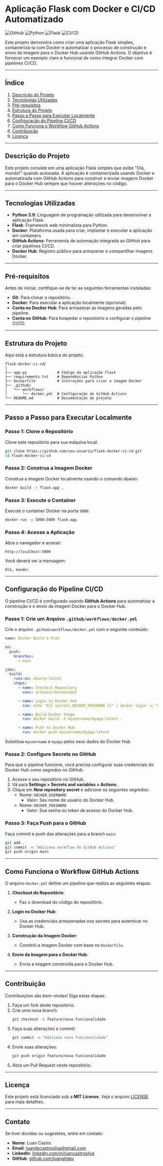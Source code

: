 # **Aplicação Flask com Docker e CI/CD Automatizado**

![GitHub](https://img.shields.io/badge/Docker-Supported-blue) ![Python](https://img.shields.io/badge/Python-3.9-blue) ![Flask](https://img.shields.io/badge/Flask-2.x-blue) ![CI/CD](https://img.shields.io/badge/CI%2FCD-GitHub%20Actions-blue)

Este projeto demonstra como criar uma aplicação Flask simples, containerizá-la com Docker e automatizar o processo de construção e envio da imagem para o Docker Hub usando GitHub Actions. O objetivo é fornecer um exemplo claro e funcional de como integrar Docker com pipelines CI/CD.

---

## **Índice**

1. [Descrição do Projeto](#descrição-do-projeto)
2. [Tecnologias Utilizadas](#tecnologias-utilizadas)
3. [Pré-requisitos](#pré-requisitos)
4. [Estrutura do Projeto](#estrutura-do-projeto)
5. [Passo a Passo para Executar Localmente](#passo-a-passo-para-executar-localmente)
6. [Configuração do Pipeline CI/CD](#configuração-do-pipeline-cicd)
7. [Como Funciona o Workflow GitHub Actions](#como-funciona-o-workflow-github-actions)
8. [Contribuição](#contribuição)
9. [Licença](#licença)

---

## **Descrição do Projeto**

Este projeto consiste em uma aplicação Flask simples que exibe "Olá, mundo!" quando acessada. A aplicação é containerizada usando Docker e automatizada com GitHub Actions para construir e enviar imagens Docker para o Docker Hub sempre que houver alterações no código.

---

## **Tecnologias Utilizadas**

- **Python 3.9**: Linguagem de programação utilizada para desenvolver a aplicação Flask.
- **Flask**: Framework web minimalista para Python.
- **Docker**: Plataforma usada para criar, implantar e executar a aplicação em containers.
- **GitHub Actions**: Ferramenta de automação integrada ao GitHub para criar pipelines CI/CD.
- **Docker Hub**: Registro público para armazenar e compartilhar imagens Docker.

---

## **Pré-requisitos**

Antes de iniciar, certifique-se de ter as seguintes ferramentas instaladas:

- **Git**: Para clonar o repositório.
- **Docker**: Para executar a aplicação localmente (opcional).
- **Conta no Docker Hub**: Para armazenar as imagens geradas pelo pipeline.
- **Conta no GitHub**: Para hospedar o repositório e configurar o pipeline CI/CD.

---

## **Estrutura do Projeto**

Aqui está a estrutura básica do projeto:

```
flask-docker-ci-cd/
│
├── app.py              # Código da aplicação Flask
├── requirements.txt    # Dependências Python
├── Dockerfile          # Instruções para criar a imagem Docker
├── .github/
│   └── workflows/
│       └── docker.yml  # Configuração do GitHub Actions
└── README.md           # Documentação do projeto
```

---

## **Passo a Passo para Executar Localmente**

### **Passo 1: Clone o Repositório**

Clone este repositório para sua máquina local:

```bash
git clone https://github.com/seu-usuario/flask-docker-ci-cd.git
cd flask-docker-ci-cd
```

### **Passo 2: Construa a Imagem Docker**

Construa a imagem Docker localmente usando o comando abaixo:

```bash
docker build -t flask-app .
```

### **Passo 3: Execute o Container**

Execute o container Docker na porta `5000`:

```bash
docker run -p 5000:5000 flask-app
```

### **Passo 4: Acesse a Aplicação**

Abra o navegador e acesse:

```
http://localhost:5000
```

Você deverá ver a mensagem:

```
Olá, mundo!
```

---

## **Configuração do Pipeline CI/CD**

O pipeline CI/CD é configurado usando **GitHub Actions** para automatizar a construção e o envio da imagem Docker para o Docker Hub.

### **Passo 1: Crie um Arquivo `.github/workflows/docker.yml`**

Crie o arquivo `.github/workflows/docker.yml` com o seguinte conteúdo:

```yaml
name: Docker Build & Push

on:
  push:
    branches:
      - main

jobs:
  build:
    runs-on: ubuntu-latest
    steps:
      - name: Checkout Repository
        uses: actions/checkout@v3

      - name: Login to Docker Hub
        run: echo "${{ secrets.DOCKER_PASSWORD }}" | docker login -u "${{ secrets.DOCKER_USERNAME }}" --password-stdin

      - name: Build Docker Image
        run: docker build -t myusername/myapp:latest .

      - name: Push to Docker Hub
        run: docker push myusername/myapp:latest
```

Substitua `myusername` e `myapp` pelos seus dados do Docker Hub.

### **Passo 2: Configure Secrets no GitHub**

Para que o pipeline funcione, você precisa configurar suas credenciais do Docker Hub como segredos no GitHub.

1. Acesse o seu repositório no GitHub.
2. Vá para **Settings > Secrets and variables > Actions**.
3. Clique em **New repository secret** e adicione os seguintes segredos:
   - Nome: `DOCKER_USERNAME`
     - Valor: Seu nome de usuário do Docker Hub.
   - Nome: `DOCKER_PASSWORD`
     - Valor: Sua senha ou token de acesso do Docker Hub.

### **Passo 3: Faça Push para o GitHub**

Faça commit e push das alterações para a branch `main`:

```bash
git add .
git commit -m "Adiciona workflow do GitHub Actions"
git push origin main
```

---

## **Como Funciona o Workflow GitHub Actions**

O arquivo `docker.yml` define um pipeline que realiza as seguintes etapas:

1. **Checkout do Repositório**:
   - Faz o download do código do repositório.

2. **Login no Docker Hub**:
   - Usa as credenciais armazenadas nos secrets para autenticar no Docker Hub.

3. **Construção da Imagem Docker**:
   - Constrói a imagem Docker com base no `Dockerfile`.

4. **Envio da Imagem para o Docker Hub**:
   - Envia a imagem construída para o Docker Hub.

---

## **Contribuição**

Contribuições são bem-vindas! Siga estas etapas:

1. Faça um fork deste repositório.
2. Crie uma nova branch:
   ```bash
   git checkout -b feature/nova-funcionalidade
   ```
3. Faça suas alterações e commit:
   ```bash
   git commit -m "Adiciona nova funcionalidade"
   ```
4. Envie suas alterações:
   ```bash
   git push origin feature/nova-funcionalidade
   ```
5. Abra um Pull Request neste repositório.

---

## **Licença**

Este projeto está licenciado sob a **MIT License**. Veja o arquivo [LICENSE](LICENSE) para mais detalhes.

---

## **Contato**

Se tiver dúvidas ou sugestões, entre em contato:

- **Nome**: Luan Castro
- **Email**: luandecastrosilva@gmail.com
- **LinkedIn**: [linkedin.com/in/luancastrosilva](https://www.linkedin.com/in/luancastrosilva/)
- **GitHub**: [github.com/luangitdev](https://github.com/luangitdev)